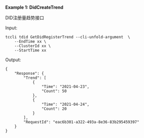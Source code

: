 **Example 1: DidCreateTrend**

DID注册量趋势接口

Input: 

```
tccli tdid GetDidRegisterTrend --cli-unfold-argument  \
    --EndTime xx \
    --ClusterId xx \
    --StartTime xx
```

Output: 
```
{
    "Response": {
        "Trend": [
            {
                "Time": "2021-04-23",
                "Count": 50
            },
            {
                "Time": "2021-04-24",
                "Count": 20
            }
        ],
        "RequestId": "eac6b301-a322-493a-8e36-83b295459397"
    }
}
```

